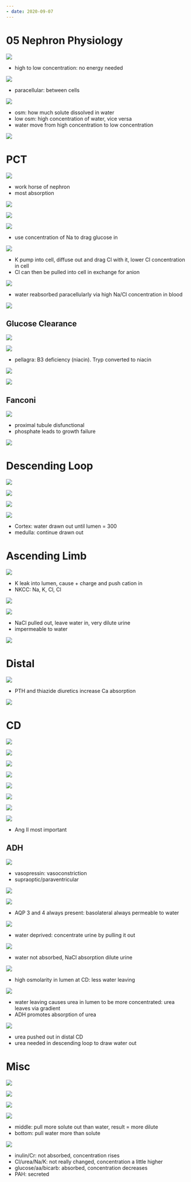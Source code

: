 ```yaml
---
- date: 2020-09-07
---
```


# 05 Nephron Physiology

<!-- ignore -->

![](https://photos.thisispiggy.com/file/wikiFiles/cFJpFhz.jpg)

- high to low concentration: no energy needed

![](https://photos.thisispiggy.com/file/wikiFiles/ouyt2Bq.jpg)

- paracellular: between cells

<!-- nephron, osmolarity definition. How does water move between osm -->

![](https://photos.thisispiggy.com/file/wikiFiles/YUh60yQ.jpg)

- osm: how much solute dissolved in water
- low osm: high concentration of water, vice versa
- water move from high concentration to low concentration

<!-- segments of nephron -->

![](https://photos.thisispiggy.com/file/wikiFiles/AHoiXu8.jpg)

# PCT

<!-- PCT function, major diseases, most common diseases -->

![](https://photos.thisispiggy.com/file/wikiFiles/iAgrKGE.jpg)

- work horse of nephron
- most absorption

![](https://photos.thisispiggy.com/file/wikiFiles/rc11G54.jpg)

![](https://photos.thisispiggy.com/file/wikiFiles/0u2Gh8s.jpg)

<!-- PCT ions and absorption, water -->

![](https://photos.thisispiggy.com/file/wikiFiles/J2uiIxN.jpg)

- use concentration of Na to drag glucose in

![](https://photos.thisispiggy.com/file/wikiFiles/fFUK8jq.jpg)

- K pump into cell, diffuse out and drag Cl with it, lower Cl concentration in cell
- Cl can then be pulled into cell in exchange for anion

![](https://photos.thisispiggy.com/file/wikiFiles/0MFhs1I.jpg)

- water reabsorbed paracellularly via high Na/Cl concentration in blood

![](https://photos.thisispiggy.com/file/wikiFiles/EBYNxPQ.jpg)

## Glucose Clearance

<!-- glucose absorbed where in kidney, how, when appear in urine. When are transporters saturated. Physiologic glucosuria, why -->

![](https://photos.thisispiggy.com/file/wikiFiles/W9tBFoW.jpg)

<!-- aa absorbed where in kidney. Disease pathogenesis, symptoms -->

![](https://photos.thisispiggy.com/file/wikiFiles/lzNCIko.jpg)

- pellagra: B3 deficiency (niacin). Tryp converted to niacin

<!-- bicarb absorbed where in kidney, how -->

![](https://photos.thisispiggy.com/file/wikiFiles/0HzzlsQ.jpg)

<!-- type 2 RTA is, result -->

![](https://photos.thisispiggy.com/file/wikiFiles/16WZ2Ap.jpg)

## Fanconi

<!-- fanconi syndrome cause, symptoms, electrolyte changes, result -->

![](https://photos.thisispiggy.com/file/wikiFiles/XM7ki3P.jpg)

- proximal tubule disfunctional
- phosphate leads to growth failure

<!-- fanconi syndrome inherited disease, acquired causes -->

![](https://photos.thisispiggy.com/file/wikiFiles/mam8FrI.jpg)

# Descending Loop

<!-- descending loop major functions, water -->

![](https://photos.thisispiggy.com/file/wikiFiles/uuDVMkP.jpg)

![](https://photos.thisispiggy.com/file/wikiFiles/EBYNxPQ.jpg)

<!-- descending loop osmolarity changes, how -->

![](https://photos.thisispiggy.com/file/wikiFiles/P6BJobq.jpg)

![](https://photos.thisispiggy.com/file/wikiFiles/031va29.jpg)

- Cortex: water drawn out until lumen = 300
- medulla: continue drawn out

# Ascending Limb

<!-- ascending limb ion channels, water -->

![](https://photos.thisispiggy.com/file/wikiFiles/SJ02ao5.jpg)

- K leak into lumen, cause + charge and push cation in
- NKCC: Na, K, Cl, Cl

![](https://photos.thisispiggy.com/file/wikiFiles/EBYNxPQ.jpg)

<!-- ascending loop osm changes, how -->

![](https://photos.thisispiggy.com/file/wikiFiles/zXUCTZ0.jpg)

- NaCl pulled out, leave water in, very dilute urine
- impermeable to water

![](https://photos.thisispiggy.com/file/wikiFiles/EBYNxPQ.jpg)

# Distal

<!-- DCT ion channels, water -->

![](https://photos.thisispiggy.com/file/wikiFiles/HOg0WC5.jpg)

- PTH and thiazide diuretics increase Ca absorption

![](https://photos.thisispiggy.com/file/wikiFiles/EBYNxPQ.jpg)

# CD

<!-- CD cells and ion channels, water -->

![](https://photos.thisispiggy.com/file/wikiFiles/cU0Q63B.jpg)

![](https://photos.thisispiggy.com/file/wikiFiles/EBYNxPQ.jpg)

<!-- CD major function, depend on what 2 hormones -->

![](https://photos.thisispiggy.com/file/wikiFiles/zdbblK8.jpg)

![](https://photos.thisispiggy.com/file/wikiFiles/FoMEPxe.jpg)

![](https://photos.thisispiggy.com/file/wikiFiles/nLWPAEi.jpg)

<!-- Aldosterone is, made where, binds what, function, stimulated by what -->

![](https://photos.thisispiggy.com/file/wikiFiles/n9xNB9K.jpg)

![](https://photos.thisispiggy.com/file/wikiFiles/KLHxLXD.jpg)

![](https://photos.thisispiggy.com/file/wikiFiles/tDaEhKG.jpg)

- Ang II most important

## ADH

<!-- ADH 2 receptors and functions, made where, stimulated by -->

![](https://photos.thisispiggy.com/file/wikiFiles/d3HqCG4.jpg)

- vasopressin: vasoconstriction
- supraoptic/paraventricular

<!-- V2 receptor, second messenger, result -->

![](https://photos.thisispiggy.com/file/wikiFiles/crIesW7.jpg)

![](https://photos.thisispiggy.com/file/wikiFiles/OzM5QRI.jpg)

- AQP 3 and 4 always present: basolateral always permeable to water

<!-- water deprivation, ADH result, CD result -->

![](https://photos.thisispiggy.com/file/wikiFiles/MOdKzEx.jpg)

- water deprived: concentrate urine by pulling it out

<!-- high water intake, ADH result, CD result -->

![](https://photos.thisispiggy.com/file/wikiFiles/NT8XA9f.jpg)

- water not absorbed, NaCl absorption dilute urine

<!-- diuretics main MOA -->

![](https://photos.thisispiggy.com/file/wikiFiles/qRMiE7n.jpg)

- high osmolarity in lumen at CD: less water leaving

<!-- ADH and urea -->

![](https://photos.thisispiggy.com/file/wikiFiles/dGOevOJ.jpg)

- water leaving causes urea in lumen to be more concentrated: urea leaves via gradient
- ADH promotes absorption of urea

![](https://photos.thisispiggy.com/file/wikiFiles/VLWsCGr.jpg)

- urea pushed out in distal CD
- urea needed in descending loop to draw water out

# Misc

<!-- Na and water reabsorption along nephrons -->

![](https://photos.thisispiggy.com/file/wikiFiles/SzGvWms.jpg)

![](https://photos.thisispiggy.com/file/wikiFiles/koFANEQ.jpg)

![](https://photos.thisispiggy.com/file/wikiFiles/EBYNxPQ.jpg)

<!-- concentration changes of NaCl, glucose, bicarb, inulin, Cr as they go down nephrons -->

![](https://photos.thisispiggy.com/file/wikiFiles/fpZpCoq.jpg)

- middle: pull more solute out than water, result = more dilute
- bottom: pull water more than solute

<!-- tubule over plasma concentration changes in PCT -->

![](https://photos.thisispiggy.com/file/wikiFiles/tKIjKMd.jpg)

- inulin/Cr: not absorbed, concentration rises
- Cl/urea/Na/K: not really changed, concentration a little higher
- glucose/aa/bicarb: absorbed, concentration decreases
- PAH: secreted
